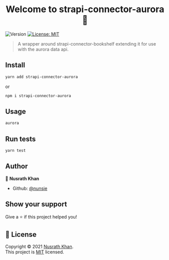 <h1 align="center">Welcome to strapi-connector-aurora 👋</h1>
<p>
  <img alt="Version" src="https://img.shields.io/badge/version-0.1.0-blue.svg?cacheSeconds=2592000" />
  <a href="LICENSE" target="_blank">
    <img alt="License: MIT" src="https://img.shields.io/badge/License-MIT-yellow.svg" />
  </a>
</p>

> A wrapper around strapi-connector-bookshelf extending it for use with the aurora data api.

## Install

```sh
yarn add strapi-connector-aurora
```

or

```sh
npm i strapi-connector-aurora
```

## Usage

```sh
aurora
```

## Run tests

```sh
yarn test
```

## Author

👤 **Nusrath Khan**

- Github: [@nunsie](https://github.com/nunsie)

## Show your support

Give a ⭐️ if this project helped you!

## 📝 License

Copyright © 2021 [Nusrath Khan](https://github.com/nunsie).<br />
This project is [MIT](LICENSE) licensed.
